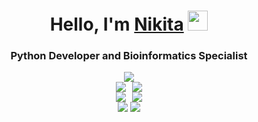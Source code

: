 <div align="center">
    <h1>Hello, I'm <a href="https://hukumabob.github.io/" target="_blank">Nikita</a> <img src="https://github.com/blackcater/blackcater/raw/main/images/Hi.gif" height="32"/></h1>
    <h3>Python Developer and Bioinformatics Specialist</h3>
</div>

<div align="center">
    <img src="https://github-profile-summary-cards.vercel.app/api/cards/profile-details?username=HukumaBob&theme=nord_dark" />
</div>

<div align="center">
    <div style="display: flex; justify-content: center;">
        <img style="margin-right: 10px;" src="https://github-profile-summary-cards.vercel.app/api/cards/most-commit-language?username=HukumaBob&theme=nord_dark" />
        <img src="https://github-profile-summary-cards.vercel.app/api/cards/repos-per-language?username=HukumaBob&theme=nord_dark" />
    </div>
    <div style="display: flex; justify-content: center;">
        <img style="margin-right: 10px;" src="https://github-profile-summary-cards.vercel.app/api/cards/stats?username=HukumaBob&theme=nord_dark" />
        <img src="https://github-profile-summary-cards.vercel.app/api/cards/productive-time?username=HukumaBob&theme=nord_dark" />
    </div>
</div>
<div align="center">
    <img src="https://img.shields.io/badge/mysql-4479A1.svg?style=for-the-badge&logo=mysql&logoColor=white" />
    <img src="https://img.shields.io/badge/mysql-4479A1.svg?style=for-the-badge&logo=mysql&logoColor=white" />
</div>

